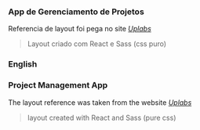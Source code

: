 ### App de Gerenciamento de Projetos

Referencia de layout foi pega no site *[Uplabs](https://www.uplabs.com/)*

> Layout criado com React e Sass (css puro)

### English
### Project Management App

The layout reference was taken from the website *[Uplabs](https://www.uplabs.com/)*

> layout created with React and Sass (pure css)